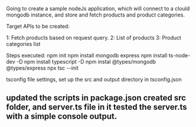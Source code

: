 Going to create a sample nodeJs application, which will connect to a clould mongodb instance, and store and fetch products and product categories.

Target APIs to be created:

1: Fetch products based on request query.
2: List of products
3: Product categories list



Steps executed:
npm init
npm install mongodb express
npm install ts-node-dev -D
npm install typescript -D
npm instal @types/mongodb @types/express
npx tsc --init

tsconfig file settings, set up the src and output directory in tsconfig.json

updated the scripts in package.json
created src folder, and server.ts file in it
tested the server.ts with a simple console output.
-------------------------------------------------------
